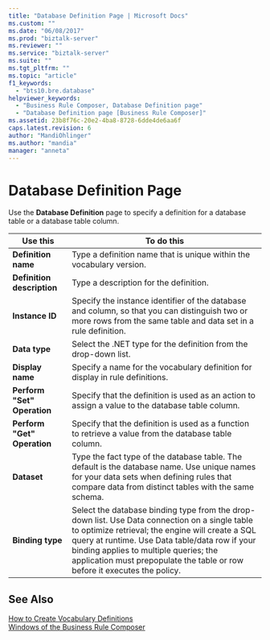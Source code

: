 ```yaml
---
title: "Database Definition Page | Microsoft Docs"
ms.custom: ""
ms.date: "06/08/2017"
ms.prod: "biztalk-server"
ms.reviewer: ""
ms.service: "biztalk-server"
ms.suite: ""
ms.tgt_pltfrm: ""
ms.topic: "article"
f1_keywords: 
  - "bts10.bre.database"
helpviewer_keywords: 
  - "Business Rule Composer, Database Definition page"
  - "Database Definition page [Business Rule Composer]"
ms.assetid: 23b8f76c-20e2-4ba8-8728-6dde4de6aa6f
caps.latest.revision: 6
author: "MandiOhlinger"
ms.author: "mandia"
manager: "anneta"
---
```

# Database Definition Page
Use the **Database Definition** page to specify a definition for a database table or a database table column.  
  
|Use this|To do this|  
|--------------|----------------|  
|**Definition name**|Type a definition name that is unique within the vocabulary version.|  
|**Definition description**|Type a description for the definition.|  
|**Instance ID**|Specify the instance identifier of the database and column, so that you can distinguish two or more rows from the same table and data set in a rule definition.|  
|**Data type**|Select the .NET type for the definition from the drop-down list.|  
|**Display name**|Specify a name for the vocabulary definition for display in rule definitions.|  
|**Perform "Set" Operation**|Specify that the definition is used as an action to assign a value to the database table column.|  
|**Perform "Get" Operation**|Specify that the definition is used as a function to retrieve a value from the database table column.|  
|**Dataset**|Type the fact type of the database table. The default is the database name. Use unique names for your data sets when defining rules that compare data from distinct tables with the same schema.|  
|**Binding type**|Select the database binding type from the drop-down list. Use Data connection on a single table to optimize retrieval; the engine will create a SQL query at runtime.  Use Data table/data row if your binding applies to multiple queries; the application must prepopulate the table or row before it executes the policy.|  
  
## See Also  
 [How to Create Vocabulary Definitions](../core/how-to-create-vocabulary-definitions.md)   
 [Windows of the Business Rule Composer](../core/windows-of-the-business-rule-composer.md)